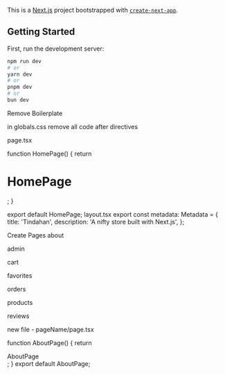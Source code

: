 This is a [Next.js](https://nextjs.org) project bootstrapped with [`create-next-app`](https://nextjs.org/docs/app/api-reference/cli/create-next-app).

## Getting Started

First, run the development server:

```bash
npm run dev
# or
yarn dev
# or
pnpm dev
# or
bun dev
```

Remove Boilerplate

in globals.css remove all code after directives

page.tsx

function HomePage() {
return <h1 className='text-3xl'>HomePage</h1>;
}

export default HomePage;
layout.tsx
export const metadata: Metadata = {
title: 'Tindahan',
description: 'A nifty store built with Next.js',
};

Create Pages
about

admin

cart

favorites

orders

products

reviews

new file - pageName/page.tsx

function AboutPage() {
return <div>AboutPage</div>;
}
export default AboutPage;
